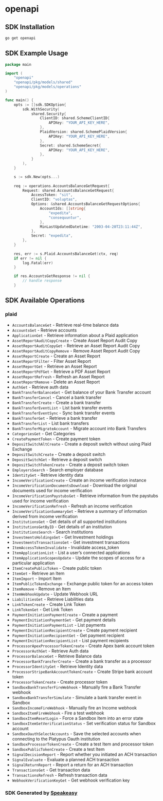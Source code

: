 # openapi

<!-- Start SDK Installation -->
## SDK Installation

```bash
go get openapi
```
<!-- End SDK Installation -->

## SDK Example Usage
<!-- Start SDK Example Usage -->
```go
package main

import (
    "openapi"
    "openapi/pkg/models/shared"
    "openapi/pkg/models/operations"
)

func main() {
    opts := []sdk.SDKOption{
        sdk.WithSecurity(
            shared.Security{
                ClientID: shared.SchemeClientID{
                    APIKey: "YOUR_API_KEY_HERE",
                },
                PlaidVersion: shared.SchemePlaidVersion{
                    APIKey: "YOUR_API_KEY_HERE",
                },
                Secret: shared.SchemeSecret{
                    APIKey: "YOUR_API_KEY_HERE",
                },
            }
        ),
    }

    s := sdk.New(opts...)
    
    req := operations.AccountsBalanceGetRequest{
        Request: shared.AccountsBalanceGetRequest{
            AccessToken: "sit",
            ClientID: "voluptas",
            Options: &shared.AccountsBalanceGetRequestOptions{
                AccountIds: []string{
                    "expedita",
                    "consequuntur",
                },
                MinLastUpdatedDatetime: "2003-04-20T23:11:44Z",
            },
            Secret: "expedita",
        },
    }
    
    res, err := s.Plaid.AccountsBalanceGet(ctx, req)
    if err != nil {
        log.Fatal(err)
    }

    if res.AccountsGetResponse != nil {
        // handle response
    }
```
<!-- End SDK Example Usage -->

<!-- Start SDK Available Operations -->
## SDK Available Operations

### plaid

* `AccountsBalanceGet` - Retrieve real-time balance data
* `AccountsGet` - Retrieve accounts
* `ApplicationGet` - Retrieve information about a Plaid application
* `AssetReportAuditCopyCreate` - Create Asset Report Audit Copy
* `AssetReportAuditCopyGet` - Retrieve an Asset Report Audit Copy
* `AssetReportAuditCopyRemove` - Remove Asset Report Audit Copy
* `AssetReportCreate` - Create an Asset Report
* `AssetReportFilter` - Filter Asset Report
* `AssetReportGet` - Retrieve an Asset Report
* `AssetReportPdfGet` - Retrieve a PDF Asset Report
* `AssetReportRefresh` - Refresh an Asset Report
* `AssetReportRemove` - Delete an Asset Report
* `AuthGet` - Retrieve auth data
* `BankTransferBalanceGet` - Get balance of your Bank Transfer account
* `BankTransferCancel` - Cancel a bank transfer
* `BankTransferCreate` - Create a bank transfer
* `BankTransferEventList` - List bank transfer events
* `BankTransferEventSync` - Sync bank transfer events
* `BankTransferGet` - Retrieve a bank transfer
* `BankTransferList` - List bank transfers
* `BankTransferMigrateAccount` - Migrate account into Bank Transfers
* `CategoriesGet` - Get Categories
* `CreatePaymentToken` - Create payment token
* `DepositSwitchAltCreate` - Create a deposit switch without using Plaid Exchange
* `DepositSwitchCreate` - Create a deposit switch
* `DepositSwitchGet` - Retrieve a deposit switch
* `DepositSwitchTokenCreate` - Create a deposit switch token
* `EmployersSearch` - Search employer database
* `IdentityGet` - Retrieve identity data
* `IncomeVerificationCreate` - Create an income verification instance
* `IncomeVerificationDocumentsDownload` - Download the original documents used for income verification
* `IncomeVerificationPaystubsGet` - Retrieve information from the paystubs used for income verification
* `IncomeVerificationRefresh` - Refresh an income verification
* `IncomeVerificationSummaryGet` - Retrieve a summary of information derived from income verification
* `InstitutionsGet` - Get details of all supported institutions
* `InstitutionsGetByID` - Get details of an institution
* `InstitutionsSearch` - Search institutions
* `InvestmentsHoldingsGet` - Get Investment holdings
* `InvestmentsTransactionsGet` - Get investment transactions
* `ItemAccessTokenInvalidate` - Invalidate access_token
* `ItemApplicationList` - List a user’s connected applications
* `ItemApplicationScopesUpdate` - Update the scopes of access for a particular application
* `ItemCreatePublicToken` - Create public token
* `ItemGet` - Retrieve an Item
* `ItemImport` - Import Item
* `ItemPublicTokenExchange` - Exchange public token for an access token
* `ItemRemove` - Remove an Item
* `ItemWebhookUpdate` - Update Webhook URL
* `LiabilitiesGet` - Retrieve Liabilities data
* `LinkTokenCreate` - Create Link Token
* `LinkTokenGet` - Get Link Token
* `PaymentInitiationPaymentCreate` - Create a payment
* `PaymentInitiationPaymentGet` - Get payment details
* `PaymentInitiationPaymentList` - List payments
* `PaymentInitiationRecipientCreate` - Create payment recipient
* `PaymentInitiationRecipientGet` - Get payment recipient
* `PaymentInitiationRecipientList` - List payment recipients
* `ProcessorApexProcessorTokenCreate` - Create Apex bank account token
* `ProcessorAuthGet` - Retrieve Auth data
* `ProcessorBalanceGet` - Retrieve Balance data
* `ProcessorBankTransferCreate` - Create a bank transfer as a processor
* `ProcessorIdentityGet` - Retrieve Identity data
* `ProcessorStripeBankAccountTokenCreate` - Create Stripe bank account token
* `ProcessorTokenCreate` - Create processor token
* `SandboxBankTransferFireWebhook` - Manually fire a Bank Transfer webhook
* `SandboxBankTransferSimulate` - Simulate a bank transfer event in Sandbox
* `SandboxIncomeFireWebhook` - Manually fire an Income webhook
* `SandboxItemFireWebhook` - Fire a test webhook
* `SandboxItemResetLogin` - Force a Sandbox Item into an error state
* `SandboxItemSetVerificationStatus` - Set verification status for Sandbox account
* `SandboxOauthSelectAccounts` - Save the selected accounts when connecting to the Platypus Oauth institution
* `SandboxProcessorTokenCreate` - Create a test Item and processor token
* `SandboxPublicTokenCreate` - Create a test Item
* `SignalDecisionReport` - Report whether you initiated an ACH transaction
* `SignalEvaluate` - Evaluate a planned ACH transaction
* `SignalReturnReport` - Report a return for an ACH transaction
* `TransactionsGet` - Get transaction data
* `TransactionsRefresh` - Refresh transaction data
* `WebhookVerificationKeyGet` - Get webhook verification key

<!-- End SDK Available Operations -->

### SDK Generated by [Speakeasy](https://docs.speakeasyapi.dev/docs/using-speakeasy/client-sdks)
